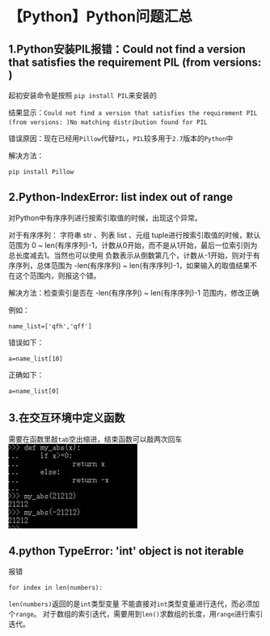 # 【Python】Python问题汇总
## 1.Python安装PIL报错：Could not find a version that satisfies the requirement PIL (from versions: )
起初安装命令是按照 `pip install PIL`来安装的

结果显示：`Could not find a version that satisfies the requirement PIL (from versions: )No matching distribution found for PIL`

错误原因：现在已经用`Pillow`代替`PIL`，`PIL`较多用于`2.7`版本的`Python`中

解决方法：
```python
pip install Pillow
```
## 2.Python-IndexError: list index out of range
对Python中有序序列进行按索引取值的时候，出现这个异常。

对于有序序列： 字符串 str 、列表 list 、元组 tuple进行按索引取值的时候，默认范围为 0 ~ len(有序序列)-1，计数从0开始，而不是从1开始，最后一位索引则为总长度减去1。当然也可以使用 负数表示从倒数第几个，计数从-1开始，则对于有序序列，总体范围为 -len(有序序列) ~ len(有序序列)-1，如果输入的取值结果不在这个范围内，则报这个错。

解决方法：检查索引是否在 -len(有序序列) ~ len(有序序列)-1 范围内，修改正确

例如：
```
name_list=['qfh','qff']
```
错误如下：
```
a=name_list[10]
```
正确如下：
```
a=name_list[0]
```

## 3.在交互环境中定义函数
需要在函数里敲`tab`空出缩进，结束函数可以敲两次回车
![avatar](./python_3.jpg)

## 4.python TypeError: 'int' object is not iterable
报错
```
for index in len(numbers): 
```
`len(numbers)`返回的是`int`类型变量
不能直接对`int`类型变量进行迭代，而必须加个`range`。
对于数组的索引迭代，需要用到`len()`求数组的长度，用`range`进行索引迭代。
